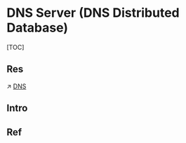 # DNS Server (DNS Distributed Database)

[TOC]



## Res
↗ [DNS](../../../🏎️%20Computer%20Networking/📌%20Computer%20Networking%20Basics/0x01%20Application%20Layer/🚔%20Network%20Managements%20&%20Standards/DNS.md)



## Intro


## Ref

